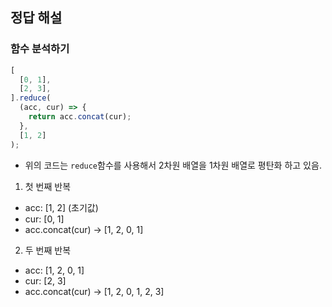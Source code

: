 ## 정답 해설

### 함수 분석하기

```js
[
  [0, 1],
  [2, 3],
].reduce(
  (acc, cur) => {
    return acc.concat(cur);
  },
  [1, 2]
);
```

- 위의 코드는 `reduce`함수를 사용해서 2차원 배열을 1차원 배열로 평탄화 하고 있음.

1. 첫 번째 반복

- acc: [1, 2] (초기값)
- cur: [0, 1]
- acc.concat(cur) → [1, 2, 0, 1]

2. 두 번째 반복

- acc: [1, 2, 0, 1]
- cur: [2, 3]
- acc.concat(cur) → [1, 2, 0, 1, 2, 3]

